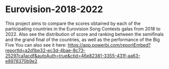 # Eurovision-2018-2022
This project aims to compare the scores obtained by each of the participating countries in the Eurovision Song Contests galas from 2018 to 2022.  Also see the distribution of score and ranking between the semifinals and the grand final of the countries, as well as the performance of the Big Five
You can also see it here: https://app.powerbi.com/reportEmbed?reportId=a2d1be32-ec3d-4bae-8c73-25297ca1acdf&autoAuth=true&ctid=46e82381-3355-431f-aa63-e8978370b9e2
